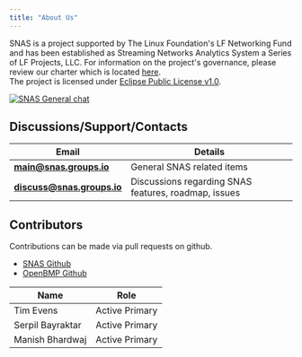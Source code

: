 ```yaml
---
title: "About Us"
---
```



SNAS is a project supported by The Linux Foundation's LF Networking Fund and has been established as Streaming Networks
Analytics System a Series of LF Projects, LLC.  For information on the project's governance, please review our charter
which is located [here](/charter/SNAS-Technical-Charter.pdf).  
The project is licensed under [Eclipse Public License v1.0](http://www.eclipse.org/legal/epl-v10.html).


<p/>

[![SNAS General chat](https://badges.gitter.im/snas/general.png)](https://gitter.im/snas/general)

## Discussions/Support/Contacts

Email | Details
----- | -------
**main@snas.groups.io** | General SNAS related items
**discuss@snas.groups.io** | Discussions regarding SNAS features, roadmap, issues



## Contributors

Contributions can be made via pull requests on github. 

* [SNAS Github](https://github.com/snas)
* [OpenBMP Github](https://github.com/snas)





Name | Role
---- | ----
Tim Evens|  Active Primary
Serpil Bayraktar | Active Primary
Manish Bhardwaj |  Active Primary